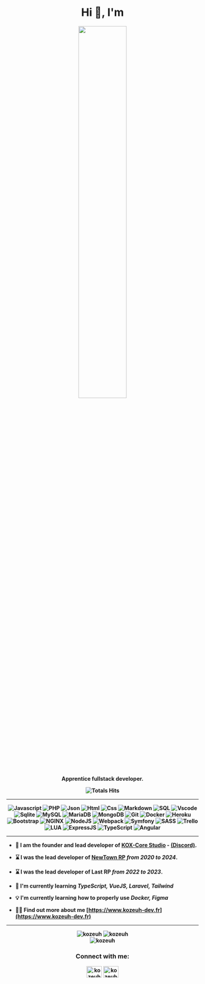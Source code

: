 <div align="center">
<h1>Hi 👋, I'm </h1>
<img src="https://kozeuh-dev.fr/images/banner.gif?raw=true" href="https://github.com/kozeuh" width="50%"/>

<p><strong>Apprentice fullstack developer.


![Totals Hits](https://komarev.com/ghpvc/?username=KoZeuh&style=for-the-badge&color=green&label=PROFILE+VIEWS)
</div>

<hr>

<div align="center">
    
![Javascript](https://img.shields.io/badge/JavaScript-F7DF1E?style=flat&logo=javascript&logoColor=black)
![PHP](https://img.shields.io/badge/PHP-777BB4?style=flat&logo=PHP&logoColor=white)
![Json](https://img.shields.io/badge/JSON-000000?style=flat&logo=json&logoColor=white)
![Html](https://img.shields.io/badge/HTML5-E34F26?style=flat&logo=html5&logoColor=white)
![Css](https://img.shields.io/badge/CSS3-1572B6?style=flat&logo=css3&logoColor=white)
![Markdown](https://img.shields.io/badge/Markdown-000000?style=flat&logo=markdown&logoColor=white)
![SQL](https://img.shields.io/badge/SQL-4479A1?style=flat&logo=MySQL&logoColor=white)
![Vscode](https://img.shields.io/badge/Visual_Studio_Code-007ACC?style=flat&logo=visual%20studio%20code&logoColor=white)
![Sqlite](https://img.shields.io/badge/SQLite-003B57?style=flat&logo=sqlite&logoColor=white)
![MySQL](https://img.shields.io/badge/MySQL-4479A1?style=flat&logo=mysql&logoColor=white)
![MariaDB](https://img.shields.io/badge/MariaDB-003545?style=flat&logo=mariadb&logoColor=white)
![MongoDB](https://img.shields.io/badge/MongoDB-47A248?style=flat&logo=mongodb&logoColor=white)
![Git](https://img.shields.io/badge/Git-F05032?style=flat&logo=git&logoColor=white)
![Docker](https://img.shields.io/badge/Docker-2496ED?style=flat&logo=docker&logoColor=white)
![Heroku](https://img.shields.io/badge/Heroku-430098?style=flat&logo=heroku&logoColor=white)
![Bootstrap](https://img.shields.io/badge/Bootstrap-7952B3?style=flat&logo=bootstrap&logoColor=white)
![NGINX](https://img.shields.io/badge/NGINX-269539?style=flat&logo=nginx&logoColor=white)
![NodeJS](https://img.shields.io/badge/Node.js-339933?style=flat&logo=node.js&logoColor=white)
![Webpack](https://img.shields.io/badge/Webpack-8DD6F9?style=flat&logo=webpack&logoColor=black)
![Symfony](https://img.shields.io/badge/Symfony-000000?style=flat&logo=symfony&logoColor=white)
![SASS](https://img.shields.io/badge/SASS-CC6699?style=flat&logo=sass&logoColor=white)
![Trello](https://img.shields.io/badge/Trello-0079BF?style=flat&logo=trello&logoColor=white)
![LUA](https://img.shields.io/badge/LUA-2C2D72?style=flat&logo=lua&logoColor=white)
![ExpressJS](https://img.shields.io/badge/Express.js-000000?style=flat&logo=express&logoColor=white)
![TypeScript](https://img.shields.io/badge/Typescript-0079BF?style=flat&logo=express&logoColor=white)
![Angular](https://img.shields.io/badge/Angular-339933?style=flat&logo=node.js&logoColor=white)
</div>

<hr>

- 🛒 I am the founder and lead developer of [KOX-Core Studio](https://kox-core.tebex.io) - [(Discord)](https://www.discord.gg/pY5bdD7mZ3).

- ⌛️ I was the lead developer of [NewTown RP](https://www.discord.gg/newtownrp) _from 2020 to 2024_.

- ⌛️ I was the lead developer **of Last RP** _from 2022 to 2023_.

- 🌱 I'm currently learning **_TypeScript, VueJS, Laravel, Tailwind_**

- 💡 I'm currently learning how to properly use **_Docker, Figma_**

- 👨‍💻 Find out more about me [https://www.kozeuh-dev.fr](https://www.kozeuh-dev.fr)

<hr>

<div align="center">
    <img src="https://github-readme-stats.vercel.app/api?username=kozeuh&show_icons=true&locale=en&theme=radical" alt="kozeuh" />
    <img src="https://github-readme-streak-stats.herokuapp.com/?user=kozeuh&show_icons=true&locale=en&theme=radical" alt="kozeuh"  />
</div>
<div align="center">
    <img src="https://github-readme-stats.vercel.app/api/top-langs?username=kozeuh&show_icons=true&locale=en&theme=radical" alt="kozeuh" />
</div>

<div align="center">
    <h3>Connect with me:</h3>

<a href="https://www.youtube.com/@kozeuhdev" target="blank"><img align="center" src="https://raw.githubusercontent.com/rahuldkjain/github-profile-readme-generator/master/src/images/icons/Social/youtube.svg" alt="kozeuh dev" height="30" width="40" /></a>
<a href="https://discord.com/users/700100983648419902" target="blank"><img align="center" src="https://raw.githubusercontent.com/rahuldkjain/github-profile-readme-generator/master/src/images/icons/Social/discord.svg" alt="kozeuh" height="30" width="40" /></a>
</div>
